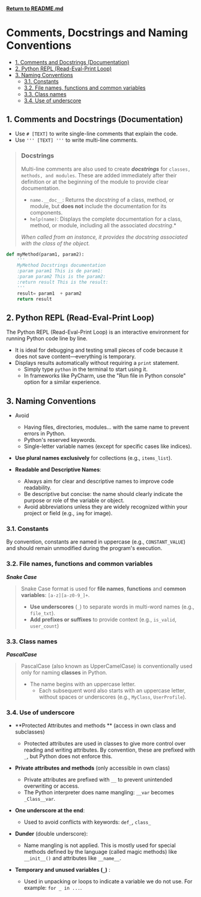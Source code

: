 
#### [Return to README.md](../README.md)

# Comments, Docstrings and Naming Conventions

<!-- TOC -->
  * [1. Comments and Docstrings (Documentation)](#1-comments-and-docstrings-documentation)
  * [2. Python REPL (Read-Eval-Print Loop)](#2-python-repl-read-eval-print-loop)
  * [3. Naming Conventions](#3-naming-conventions)
    * [3.1. Constants](#31-constants)
    * [3.2. File names, functions and common variables](#32-file-names-functions-and-common-variables)
    * [3.3. Class names](#33-class-names)
    * [3.4. Use of underscore](#34-use-of-underscore)
<!-- TOC -->

## 1. Comments and Docstrings (Documentation)

- Use `# [TEXT]` to write single-line comments that explain the code.
- Use `''' [TEXT] '''` to write multi-line comments.  
> ### Docstrings
> 
> Multi-line comments are also used to create ***docstrings*** for `classes, methods, and modules`. These are added immediately after their definition or at the beginning of the module to provide clear documentation.  
>- `name.__doc__`: Returns the *docstring* of a class, method, or module, but **does not** include the documentation for its components.  
>- `help(name)`: Displays the complete documentation for a class, method, or module, including all the associated *docstring*.*
> 
>*When called from an instance, it provides the *docstring* associated with the class of the object.*

``` python
def myMethod(param1, param2):
    '''
    MyMethod Docstrings documentation
    :param param1 This is de param1:
    :param param2 This is the param2:
    :return result This is the result:
    '''
    result= param1  + param2 
    return result
```

## 2. Python REPL (Read-Eval-Print Loop)
The Python REPL (Read-Eval-Print Loop) is an interactive environment for running Python code line by line.
- It is ideal for debugging and testing small pieces of code because it does not save content—everything is temporary.
- Displays results automatically without requiring a `print` statement.
  - Simply type `python` in the terminal to start using it.
  - In frameworks like PyCharm, use the "Run file in Python console" option for a similar experience.


## 3. Naming Conventions

- Avoid
  - Having files, directories, modules... with the same name to prevent errors in Python.
  - Python's reserved keywords.  
  - Single-letter variable names (except for specific cases like indices).


- **Use plural names exclusively** for collections (e.g., `items_list`).

- **Readable and Descriptive Names**:
  - Always aim for clear and descriptive names to improve code readability.
  - Be descriptive but concise: the name should clearly indicate the purpose or role of the variable or object.
  - Avoid abbreviations unless they are widely recognized within your project or field (e.g., `img` for image).


### 3.1. Constants
By convention, constants are named in uppercase (e.g., `CONSTANT_VALUE`) and should remain unmodified during the program's execution. 

### 3.2. File names, functions and common variables
***Snake Case***
  > Snake Case format is used for **file names**, **functions** and **common variables**: `[a-z][a-z0-9_]+`.
  >- **Use underscores** (`_`) to separate words in multi-word names (e.g., `file_txt`).  
  >  - **Add prefixes or suffixes** to provide context (e.g., `is_valid`, `user_count`)

### 3.3. Class names
 ***PascalCase***
  >  PascalCase (also known as UpperCamelCase) is conventionally used only for naming **classes** in Python.  
  >- The name begins with an uppercase letter.  
  >    - Each subsequent word also starts with an uppercase letter, without spaces or underscores (e.g., `MyClass`, `UserProfile`).  


### 3.4. Use of underscore
- **Protected Attributes and methods ** (access in own class and subclasses)  
  - Protected attributes are used in classes to give more control over reading and writing attributes. By convention, these are prefixed with `_`, but Python does not enforce this.

- **Private attributes and methods** (only accessible in own class)  
  - Private attributes are prefixed with `__` to prevent unintended overwriting or access.  
  - The Python interpreter does name mangling: `__var` becomes `_Class__var`.

- **One underscore at the end**:  
  - Used to avoid conflicts with keywords: `def_`, `class_`

- **Dunder** (double underscore):  
  - Name mangling is not applied. This is mostly used for special methods defined by the language (called magic methods) like `__init__()` and attributes like `__name__`.

- **Temporary and unused variables (`_`)** :
  - Used in unpacking or loops to indicate a variable we do not use. For example: `for _ in ...`. 
